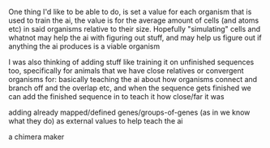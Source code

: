 One thing I'd like to be able to do, is set a value for each organism that is used to train the ai, the value is for the average amount of cells (and atoms etc) in said organisms relative to their size. Hopefully "simulating" cells and whatnot may help the ai with figuring out stuff, and may help us figure out if anything the ai produces is a viable organism

I was also thinking of adding stuff like training it on unfinished sequences too, specifically for animals that we have close relatives or convergent organisms for: basically teaching the ai about how organisms connect and branch off and the overlap etc, and when the sequence gets finished we can add the finished sequence in to teach it how close/far it was

adding already mapped/defined genes/groups-of-genes (as in we know what they do) as external values to help teach the ai

a chimera maker



